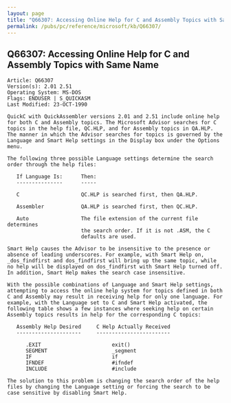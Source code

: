 ```yaml
---
layout: page
title: "Q66307: Accessing Online Help for C and Assembly Topics with Same Name"
permalink: /pubs/pc/reference/microsoft/kb/Q66307/
---
```


## Q66307: Accessing Online Help for C and Assembly Topics with Same Name

	Article: Q66307
	Version(s): 2.01 2.51
	Operating System: MS-DOS
	Flags: ENDUSER | S_QUICKASM
	Last Modified: 23-OCT-1990
	
	QuickC with QuickAssembler versions 2.01 and 2.51 include online help
	for both C and Assembly topics. The Microsoft Advisor searches for C
	topics in the help file, QC.HLP, and for Assembly topics in QA.HLP.
	The manner in which the Advisor searches for topics is governed by the
	Language and Smart Help settings in the Display box under the Options
	menu.
	
	The following three possible Language settings determine the search
	order through the help files:
	
	   If Language Is:      Then:
	   ---------------      -----
	
	   C                    QC.HLP is searched first, then QA.HLP.
	
	   Assembler            QA.HLP is searched first, then QC.HLP.
	
	   Auto                 The file extension of the current file determines
	                        the search order. If it is not .ASM, the C
	                        defaults are used.
	
	Smart Help causes the Advisor to be insensitive to the presence or
	absence of leading underscores. For example, with Smart Help on,
	_dos_findfirst and dos_findfirst will bring up the same topic, while
	no help will be displayed on dos_findfirst with Smart Help turned off.
	In addition, Smart Help makes the search case insensitive.
	
	With the possible combinations of Language and Smart Help settings,
	attempting to access the online help system for topics defined in both
	C and Assembly may result in receiving help for only one language. For
	example, with the Language set to C and Smart Help activated, the
	following table shows a few instances where seeking help on certain
	Assembly topics results in help for the corresponding C topics:
	
	   Assembly Help Desired     C Help Actually Received
	   ---------------------     ------------------------
	
	      .EXIT                       exit()
	      SEGMENT                     _segment
	      IF                          if
	      IFNDEF                      #ifndef
	      INCLUDE                     #include
	
	The solution to this problem is changing the search order of the help
	files by changing the Language setting or forcing the search to be
	case sensitive by disabling Smart Help.
